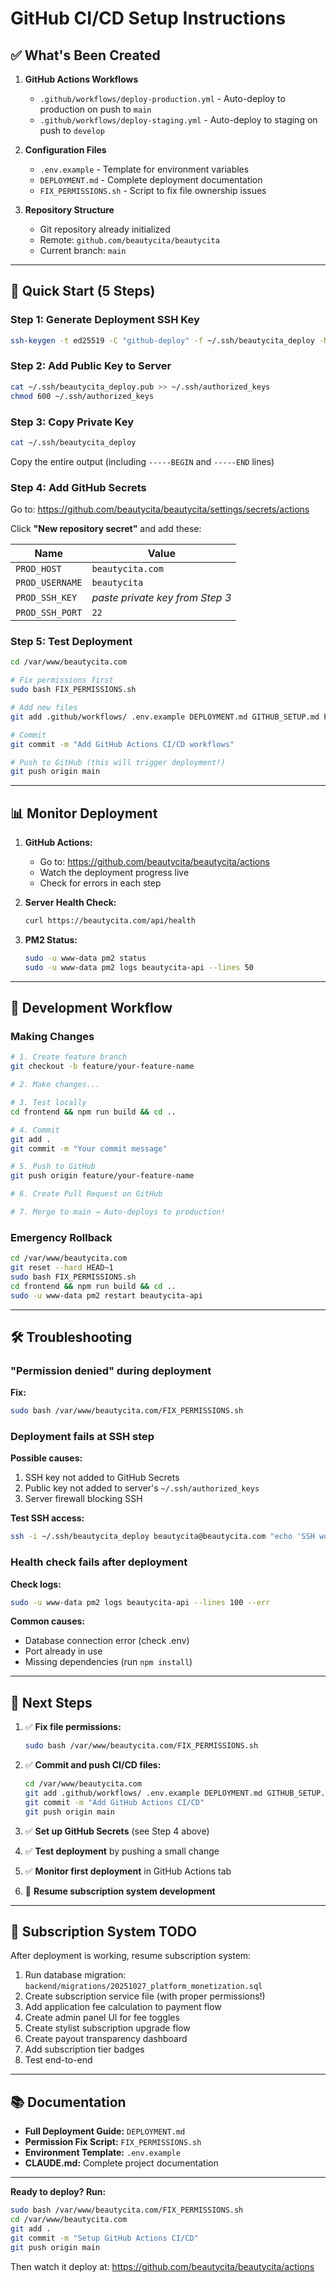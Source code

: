 # GitHub CI/CD Setup Instructions

## ✅ What's Been Created

1. **GitHub Actions Workflows**
   - `.github/workflows/deploy-production.yml` - Auto-deploy to production on push to `main`
   - `.github/workflows/deploy-staging.yml` - Auto-deploy to staging on push to `develop`

2. **Configuration Files**
   - `.env.example` - Template for environment variables
   - `DEPLOYMENT.md` - Complete deployment documentation
   - `FIX_PERMISSIONS.sh` - Script to fix file ownership issues

3. **Repository Structure**
   - Git repository already initialized
   - Remote: `github.com/beautycita/beautycita`
   - Current branch: `main`

---

## 🚀 Quick Start (5 Steps)

### Step 1: Generate Deployment SSH Key

```bash
ssh-keygen -t ed25519 -C "github-deploy" -f ~/.ssh/beautycita_deploy -N ""
```

### Step 2: Add Public Key to Server

```bash
cat ~/.ssh/beautycita_deploy.pub >> ~/.ssh/authorized_keys
chmod 600 ~/.ssh/authorized_keys
```

### Step 3: Copy Private Key

```bash
cat ~/.ssh/beautycita_deploy
```

Copy the entire output (including `-----BEGIN` and `-----END` lines)

### Step 4: Add GitHub Secrets

Go to: https://github.com/beautycita/beautycita/settings/secrets/actions

Click **"New repository secret"** and add these:

| Name | Value |
|------|-------|
| `PROD_HOST` | `beautycita.com` |
| `PROD_USERNAME` | `beautycita` |
| `PROD_SSH_KEY` | *paste private key from Step 3* |
| `PROD_SSH_PORT` | `22` |

### Step 5: Test Deployment

```bash
cd /var/www/beautycita.com

# Fix permissions first
sudo bash FIX_PERMISSIONS.sh

# Add new files
git add .github/workflows/ .env.example DEPLOYMENT.md GITHUB_SETUP.md FIX_PERMISSIONS.sh

# Commit
git commit -m "Add GitHub Actions CI/CD workflows"

# Push to GitHub (this will trigger deployment!)
git push origin main
```

---

## 📊 Monitor Deployment

1. **GitHub Actions:**
   - Go to: https://github.com/beautycita/beautycita/actions
   - Watch the deployment progress live
   - Check for errors in each step

2. **Server Health Check:**
   ```bash
   curl https://beautycita.com/api/health
   ```

3. **PM2 Status:**
   ```bash
   sudo -u www-data pm2 status
   sudo -u www-data pm2 logs beautycita-api --lines 50
   ```

---

## 🔄 Development Workflow

### Making Changes

```bash
# 1. Create feature branch
git checkout -b feature/your-feature-name

# 2. Make changes...

# 3. Test locally
cd frontend && npm run build && cd ..

# 4. Commit
git add .
git commit -m "Your commit message"

# 5. Push to GitHub
git push origin feature/your-feature-name

# 6. Create Pull Request on GitHub

# 7. Merge to main → Auto-deploys to production!
```

### Emergency Rollback

```bash
cd /var/www/beautycita.com
git reset --hard HEAD~1
sudo bash FIX_PERMISSIONS.sh
cd frontend && npm run build && cd ..
sudo -u www-data pm2 restart beautycita-api
```

---

## 🛠️ Troubleshooting

### "Permission denied" during deployment

**Fix:**
```bash
sudo bash /var/www/beautycita.com/FIX_PERMISSIONS.sh
```

### Deployment fails at SSH step

**Possible causes:**
1. SSH key not added to GitHub Secrets
2. Public key not added to server's `~/.ssh/authorized_keys`
3. Server firewall blocking SSH

**Test SSH access:**
```bash
ssh -i ~/.ssh/beautycita_deploy beautycita@beautycita.com "echo 'SSH works!'"
```

### Health check fails after deployment

**Check logs:**
```bash
sudo -u www-data pm2 logs beautycita-api --lines 100 --err
```

**Common causes:**
- Database connection error (check .env)
- Port already in use
- Missing dependencies (run `npm install`)

---

## 📝 Next Steps

1. ✅ **Fix file permissions:**
   ```bash
   sudo bash /var/www/beautycita.com/FIX_PERMISSIONS.sh
   ```

2. ✅ **Commit and push CI/CD files:**
   ```bash
   cd /var/www/beautycita.com
   git add .github/workflows/ .env.example DEPLOYMENT.md GITHUB_SETUP.md
   git commit -m "Add GitHub Actions CI/CD"
   git push origin main
   ```

3. ✅ **Set up GitHub Secrets** (see Step 4 above)

4. ✅ **Test deployment** by pushing a small change

5. ✅ **Monitor first deployment** in GitHub Actions tab

6. 🎯 **Resume subscription system development**

---

## 🎯 Subscription System TODO

After deployment is working, resume subscription system:

1. Run database migration: `backend/migrations/20251027_platform_monetization.sql`
2. Create subscription service file (with proper permissions!)
3. Add application fee calculation to payment flow
4. Create admin panel UI for fee toggles
5. Create stylist subscription upgrade flow
6. Create payout transparency dashboard
7. Add subscription tier badges
8. Test end-to-end

---

## 📚 Documentation

- **Full Deployment Guide:** `DEPLOYMENT.md`
- **Permission Fix Script:** `FIX_PERMISSIONS.sh`
- **Environment Template:** `.env.example`
- **CLAUDE.md:** Complete project documentation

---

**Ready to deploy? Run:**

```bash
sudo bash /var/www/beautycita.com/FIX_PERMISSIONS.sh
cd /var/www/beautycita.com
git add .
git commit -m "Setup GitHub Actions CI/CD"
git push origin main
```

Then watch it deploy at: https://github.com/beautycita/beautycita/actions
